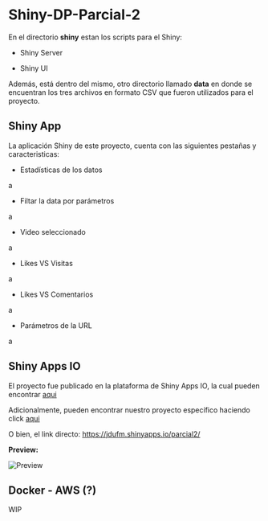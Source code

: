 # Shiny-DP-Parcial-2

En el directorio **shiny** estan los scripts para el Shiny:

- Shiny Server

- Shiny UI

Además, está dentro del mismo, otro directorio llamado **data** en donde se encuentran los tres archivos en formato CSV que fueron utilizados para el proyecto.

## Shiny App

La aplicación Shiny de este proyecto, cuenta con las siguientes pestañas y caracteristicas:

- Estadísticas de los datos

a

- Filtar la data por parámetros

a

- Video seleccionado

a

- Likes VS Visitas

a

- Likes VS Comentarios

a

- Parámetros de la URL

a

## Shiny Apps IO

El proyecto fue publicado en la plataforma de Shiny Apps IO, la cual pueden encontrar [aqui](https://www.shinyapps.io/)

Adicionalmente, pueden encontrar nuestro proyecto específico haciendo click [aqui](https://jdufm.shinyapps.io/parcial2/)

O bien, el link directo: https://jdufm.shinyapps.io/parcial2/

**Preview:**

![Preview](https://i.imgur.com/hJO3uoT.png)


## Docker - AWS (?)

WIP

